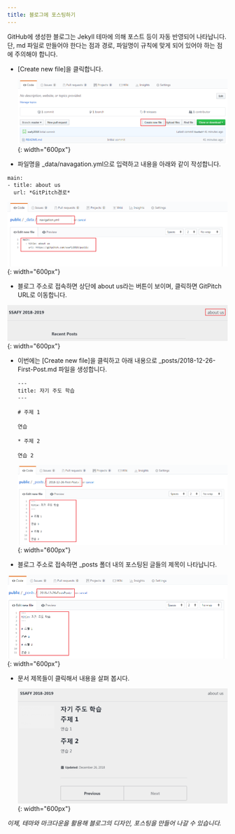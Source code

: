 ```yaml
---
title: 블로그에 포스팅하기
---
```


GitHub에 생성한 블로그는 Jekyll 테마에 의해 포스트 등이 자동 반영되어 나타납니다.
단, md 파일로 만들어야 한다는 점과 경로, 파일명이 규칙에 맞게 되어 있어야 하는 점에 주의해야 합니다.

* \[Create new file]을 클릭합니다.

  ![Create New File](../images/03-01_Create-New-File.png){: width="600px"}


* 파일명을 \_data/navagation.yml으로 입력하고 내용을 아래와 같이 작성합니다.

```
main:
- title: about us
  url: *GitPitch경로*
```
  
  ![Create Navigation](../images/05-02-Create-Navigation.png){: width="600px"}

    
*  블로그 주소로 접속하면 상단에 about us라는 버튼이 보이며, 클릭하면 GitPitch URL로 이동합니다.

  ![About Us](../images/05-03-About-Us.png){: width="600px"}


* 이번에는 \[Create new file]을 클릭하고 아래 내용으로 \_posts/2018-12-26-First-Post.md 파일을 생성합니다.
  ```
  ---
  title: 자기 주도 학습
  ---

  # 주제 1

  연습

  * 주제 2

  연습 2
  ```

  ![New Post](../images/05-04-New-Post.png){: width="600px"}


*  블로그 주소로 접속하면 \_posts 폴더 내의 포스팅된 글들의 제목이 나타납니다.

  ![05-05-Show-Posts](../images/05-04-New-Post.png){: width="600px"}


* 문서 제목들이 클릭해서 내용을 살펴 봅시다.

  ![Read Post](../images/05-06-Read-Post.png){: width="600px"}


*이제, 테마와 마크다운을 활용해 블로그의 디자인, 포스팅을 만들어 나갈 수 있습니다.*

